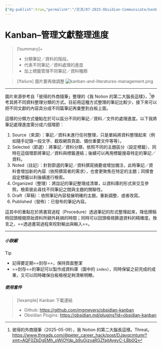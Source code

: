 ```yaml
---
{"dg-publish":true,"permalink":"/交流/07-2025-Obsidian-Communicate/kanban-and-literatures-management/","title":"Kanban管理文獻整理進度","tags":["🪨自籌Obsidian工作坊","🎯學習歷程檔案"],"noteIcon":"3","updated":"2025-06-08T17:04:40.000+08:00"}
---
```





# Kanban–管理文獻整理進度

> [!summary]+
> - 分類筆記／資料的階段。
> - 代表不同筆記／資料處理的進度
> - 加上標籤管理不同筆記／資料種類



> [!failure] 圖片要再做調整
> ![kanban-and-literatures-management.png](/img/user/%E4%BA%A4%E6%B5%81/07-2025-Obsidian-Communicate/ob%E4%BA%A4%E6%B5%81%E6%BA%96%E5%82%99/kanban-and-literatures-management.png)

---


圖片來源參考自「彼得的外商隨筆」整理的《我 Notion 的第二大腦長這樣》，[^1]參考其將不同資料整理分類的方式。目前用這種方式整理的筆記比較少，接下來可以把不同文獻的內容具分成不同篇筆記再彙整到白板上面。


這樣的分類方式優點在於可以區分不同的筆記／資料／文件的處理進度。以下我將筆記處理進度需分成六個環節：
1. Source（來源）：筆記／資料未進行任何整理，只是單純將資料整理起來（例如隨手記錄一段文字、截取網頁頁面、備份重要文件等等）。
2. Selected（節選）：將筆記／資料分類，依照不同的主題區分（設定標籤）、同時在這個環節將筆記／資料與標籤連結；後續可以再用標籤搜尋特定的筆記／資料。
3. Noted（註記）：針對節選的筆記／資料撰寫摘要或增加備注，此時筆記／資料會增加新的內容（依照撰寫者的需求），也會更聚焦在特定的主題；同樣會設定標籤以利後續進行檢索。
4. Organized（整理）：將註記的筆記整理成清單，以資料庫的形式來交互參照，檢索彼此尋找不同筆記之間與主題的關聯性。
5. Draft（草稿）：依照筆記內容發展明確的主題，重新調整、或者改寫。
6. Published（發佈）：已發布的筆記內容。

這其中的重點在於將書寫過程（Procedure）透過筆記的形式整理起來，降低撰稿時回頭檢閱原始資料所額外耗損的時間；同時可以回頭檢視篩選資料的精確度。換言之，==透過書寫過程來校對輸出與輸入==。

---


##### 小訣竅
> [!tip] 
> - 記得要定期==封存==，保持頁面整潔
> - ==封存==的筆記可以製作成資料庫（圖中的 `index`），同時保留之前完成的成果，又可以同時確保白板檢視足夠清晰明瞭。



##### 使用套件


> [!example] Kanban 下載連結
> - Github: https://github.com/mgmeyers/obsidian-kanban
> - Obsidian Plugins: https://obsidian.md/plugins?id=obsidian-kanban











[^1]: 彼得的外商隨筆（2025-05-09），我 Notion 的第二大腦長這樣。Threat。 https://www.threads.com/@peter_career_hack/post/DJayqcmtumr?xmt=AQF0ZbDgEMh_pWjOYdp_b9uGjzvaRGZfajtAyeyC-LBb0Q








